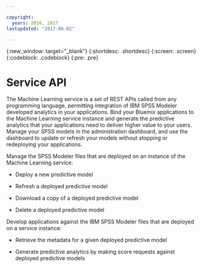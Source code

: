 ```yaml
---

copyright:
  years: 2016, 2017
lastupdated: "2017-08-02"

---
```


{:new_window: target="_blank"}
{:shortdesc: .shortdesc}
{:screen: .screen}
{:codeblock: .codeblock}
{:pre: .pre}

# Service API


The Machine Learning service is a set of REST APIs called from
any programming language, permitting integration of IBM SPSS
Modeler developed analytics in your applications. Bind your
Bluemix applications to the Machine Learning service instance and
generate the predictive analytics that your applications need to
deliver higher value to your users. Manage your SPSS models in
the administration dashboard, and use the dashboard to update or
refresh your models without stopping or redeploying your
applications.

Manage the SPSS Modeler files that are deployed on an instance of
the Machine Learning service:

*  Deploy a new predictive model

*  Refresh a deployed predictive model

*  Download a copy of a deployed predictive model

*  Delete a deployed predictive model

Develop applications against the IBM SPSS Modeler files that are
deployed on a service instance:

*  Retrieve the metadata for a given deployed predictive model

*  Generate predictive analytics by making score requests against
   deployed predictive models

